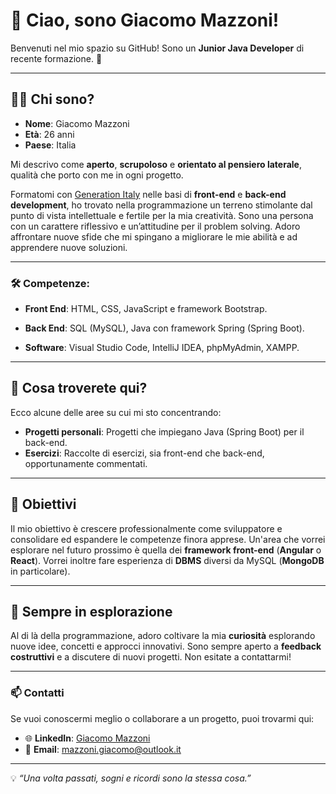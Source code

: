# 👋 Ciao, sono Giacomo Mazzoni!

Benvenuti nel mio spazio su GitHub! Sono un **Junior Java Developer** di recente formazione. 🌱

---

## 🧑‍💻 Chi sono?

- **Nome**: Giacomo Mazzoni  
- **Età**: 26 anni  
- **Paese**: Italia  

Mi descrivo come **aperto**, **scrupoloso** e **orientato al pensiero laterale**, qualità che porto con me in ogni progetto.

Formatomi con [Generation Italy](https://italy.generation.org/) nelle basi di **front-end** e **back-end development**, ho trovato nella programmazione un terreno stimolante dal punto di vista intellettuale e fertile per la mia creatività. Sono una persona con un carattere riflessivo e un’attitudine per il problem solving. Adoro affrontare nuove sfide che mi spingano a migliorare le mie abilità e ad apprendere nuove soluzioni.

---

### 🛠️ Competenze:

- **Front End**:
  HTML, CSS, JavaScript e framework Bootstrap.

- **Back End**:
  SQL (MySQL), Java con framework Spring (Spring Boot).

- **Software**:
  Visual Studio Code, IntelliJ IDEA, phpMyAdmin, XAMPP.

---

## 🌟 Cosa troverete qui?

Ecco alcune delle aree su cui mi sto concentrando:  
- **Progetti personali**: Progetti che impiegano Java (Spring Boot) per il back-end.
- **Esercizi**: Raccolte di esercizi, sia front-end che back-end, opportunamente commentati.

---

## 🎯 Obiettivi

Il mio obiettivo è crescere professionalmente come sviluppatore e consolidare ed espandere le competenze finora apprese. Un'area che vorrei esplorare nel futuro prossimo è quella dei **framework front-end** (**Angular** o **React**). Vorrei inoltre fare esperienza di **DBMS** diversi da MySQL (**MongoDB** in particolare).

---

## 🚀 Sempre in esplorazione

Al di là della programmazione, adoro coltivare la mia **curiosità** esplorando nuove idee, concetti e approcci innovativi. Sono sempre aperto a **feedback costruttivi** e a discutere di nuovi progetti. Non esitate a contattarmi!  

---

### 📫 Contatti

Se vuoi conoscermi meglio o collaborare a un progetto, puoi trovarmi qui:  
- 🌐 **LinkedIn**: [Giacomo Mazzoni](https://www.linkedin.com/in/giacomo-mazzoni/)
- 📧 **Email**: [mazzoni.giacomo@outlook.it](mailto:mazzoni.giacomo@outlook.it)

---

💡 *“Una volta passati, sogni e ricordi sono la stessa cosa.”*  


<!--
**Giacomo-Mazzoni/Giacomo-Mazzoni** is a ✨ _special_ ✨ repository because its `README.md` (this file) appears on your GitHub profile.

Here are some ideas to get you started:

- 🔭 I’m currently working on ...
- 🌱 I’m currently learning ...
- 👯 I’m looking to collaborate on ...
- 🤔 I’m looking for help with ...
- 💬 Ask me about ...
- 📫 How to reach me: ...
- 😄 Pronouns: ...
- ⚡ Fun fact: ...
-->
